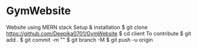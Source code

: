 # GymWebsite
Website using MERN stack
Setup & installation
$ git clone https://github.com/Deepika0701/GymWebsite
$ cd client
To contribute
$ git add .
$ git commit -m "<set-your-commit>"
$ git branch -M <branch-name>
$ git push -u origin <branch-name>
